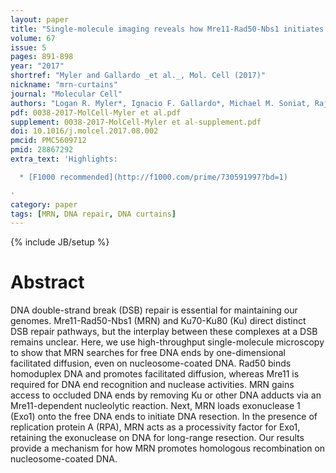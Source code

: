 ```yaml
---
layout: paper
title: "Single-molecule imaging reveals how Mre11-Rad50-Nbs1 initiates DNA break repair"
volume: 67
issue: 5
pages: 891-898
year: "2017"
shortref: "Myler and Gallardo _et al._, Mol. Cell (2017)"
nickname: "mrn-curtains"
journal: "Molecular Cell"
authors: "Logan R. Myler*, Ignacio F. Gallardo*, Michael M. Soniat, Rajashree A. Deshpande, Xenia B. Gonzalez, Yoori Kim, Tanya T. Paull, Ilya J. Finkelstein"
pdf: 0038-2017-MolCell-Myler et al.pdf
supplement: 0038-2017-MolCell-Myler et al-supplement.pdf 
doi: 10.1016/j.molcel.2017.08.002
pmcid: PMC5609712
pmid: 28867292
extra_text: 'Highlights:

  * [F1000 recommended](http://f1000.com/prime/730591997?bd=1)

'
category: paper
tags: [MRN, DNA repair, DNA curtains]
---
```

{% include JB/setup %}

# Abstract

DNA double-strand break (DSB) repair is essential for maintaining our genomes. Mre11-Rad50-Nbs1 (MRN) and Ku70-Ku80 (Ku) direct distinct DSB repair pathways, but the interplay between these complexes at a DSB remains unclear. Here, we use high-throughput single-molecule microscopy to show that MRN searches for free DNA ends by one-dimensional facilitated diffusion, even on nucleosome-coated DNA. Rad50 binds homoduplex DNA and promotes facilitated diffusion, whereas Mre11 is required for DNA end recognition and nuclease activities. MRN gains access to occluded DNA ends by removing Ku or other DNA adducts via an Mre11-dependent nucleolytic reaction. Next, MRN loads exonuclease 1 (Exo1) onto the free DNA ends to initiate DNA resection. In the presence of replication protein A (RPA), MRN acts as a processivity factor for Exo1, retaining the exonuclease on DNA for long-range resection. Our results provide a mechanism for how MRN promotes homologous recombination on nucleosome-coated DNA.
